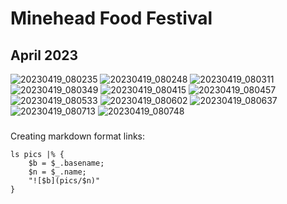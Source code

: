 #  Minehead Food Festival
## April 2023


![20230419_080235](pics/20230419_080235.jpg)
![20230419_080248](pics/20230419_080248.jpg)
![20230419_080311](pics/20230419_080311.jpg)
![20230419_080349](pics/20230419_080349.jpg)
![20230419_080415](pics/20230419_080415.jpg)
![20230419_080457](pics/20230419_080457.jpg)
![20230419_080533](pics/20230419_080533.jpg)
![20230419_080602](pics/20230419_080602.jpg)
![20230419_080637](pics/20230419_080637.jpg)
![20230419_080713](pics/20230419_080713.jpg)
![20230419_080748](pics/20230419_080748.jpg)

###

Creating markdown format links:

```
ls pics |% {
    $b = $_.basename;
    $n = $_.name;
    "![$b](pics/$n)"
}
```
